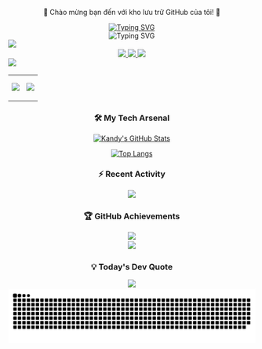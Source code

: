 <p align="center">🌟 Chào mừng bạn đến với kho lưu trữ GitHub của tôi! 🌟 </p>
<!--📊 My GitHub Stats
<p align="center"> <img src="https://github-readme-stats.vercel.app/api?username=Kandy2705&show_icons=true&theme=radical" alt="GitHub Stats"> <img src="https://github-readme-stats.vercel.app/api/top-langs/?username=Kandy2705&layout=compact&theme=radical" alt="Top Languages"> </p>
🔥 GitHub Streak
<p align="center"> <img src="https://github-readme-streak-stats.herokuapp.com/?user=Kandy2705&theme=radical" alt="GitHub Streak"> </p>
🛠️ Tech Stack

📫 How to Reach Me
📧 Email: your-email@example.com
🌐 Portfolio: your-website.com
💼 LinkedIn: linkedin.com/in/yourprofile

🎵 Now Playing-->

<!-- Animated Name Header -->
<div align="center">
  <a href="https://git.io/typing-svg">
    <img src="https://readme-typing-svg.demolab.com?font=Roboto+Slab&color=%237E3ACE&size=40&center=true&vCenter=true&width=500&height=70&lines=%F0%9F%85%B6%F0%9F%86%81%F0%9F%85%B4%F0%9F%85%B4%F0%9F%86%83%F0%9F%85%B8%F0%9F%85%BD%F0%9F%85%B6%F0%9F%86%82;Tri%E1%BB%87u+M%E1%BA%ABn;Full-Stack+Dev;%E2%9A%99%EF%B8%8F+Tech+Enthusiast+%E2%9A%99%EF%B8%8F" alt="Typing SVG" />
  </a>
</div>

<!-- Header Section -->
<div align="center">
  <img src="https://readme-typing-svg.demolab.com?font=Fira+Code&size=30&duration=2800&pause=1000&color=FF70E3&center=true&vCenter=true&width=800&lines=Hi+there+%F0%9F%91%8B%2C+I'm+Kandy2705;Full-stack+Developer+%F0%9F%92%BB;Open+Source+Enthusiast+%E2%AD%90;Tech+Blogger+%F0%9F%93%96;Coffee+Lover+%E2%98%95%EF%B8%8F" alt="Typing SVG" />
</div>

<!-- Animated Divider -->
<img src="https://user-images.githubusercontent.com/73097560/115834477-dbab4500-a447-11eb-908a-139a6edaec5c.gif" />

<!-- Social Badges -->
<div align="center">
  <a href="https://linkedin.com/in/yourprofile">
    <img src="https://img.shields.io/badge/LinkedIn-0077B5?style=for-the-badge&logo=linkedin&logoColor=white" />
  </a>
  <a href="mailto:youremail@example.com">
    <img src="https://img.shields.io/badge/Gmail-D14836?style=for-the-badge&logo=gmail&logoColor=white" />
  </a>
  <a href="https://leetcode.com/yourprofile/">
    <img src="https://img.shields.io/badge/-LeetCode-FFA116?style=for-the-badge&logo=LeetCode&logoColor=black" />
  </a>
</div>

<!-- Divider -->
<img src="https://user-images.githubusercontent.com/73097560/115834477-dbab4500-a447-11eb-908a-139a6edaec5c.gif" />

<!-- Main Content -->
<table>
  <tr>
    <td valign="top" width="50%">
      
<!-- GitHub Stats Card -->
![](https://github-readme-stats.vercel.app/api?username=Kandy2705&show_icons=true&theme=radical&hide_border=true)
    </td>
    <td valign="top" width="50%">

<!-- Streak Stats -->
![](https://github-readme-streak-stats.herokuapp.com/?user=Kandy2705&theme=radical&hide_border=true)
    </td>
  </tr>
</table>

<!-- Skill Icons -->
<div align="center">
  <h3>🛠 My Tech Arsenal</h3>
  <div align="center">
    
  <!-- Customized Stats -->
  [![Kandy's GitHub Stats](https://github-readme-stats.vercel.app/api?username=Kandy2705&show_icons=true&theme=nightowl&hide=contribs&include_all_commits=true&count_private=true&hide_border=true&line_height=24)](https://github.com/Kandy2705)
  
  [![Top Langs](https://github-readme-stats.vercel.app/api/top-langs/?username=Kandy2705&layout=compact&theme=nightowl&exclude_repo=forked-repo-1,forked-repo-2&hide_border=true)](https://github.com/Kandy2705)
  
  </div>
  <!--<img src="https://skillicons.dev/icons?i=js,ts,nodejs,react,nextjs,py,java,spring,mongodb,postgres,redis,aws,docker,kubernetes,git,github,idea,vscode" /> -->
</div>

<!-- Activity Graph -->
<div align="center">
  <h3>⚡ Recent Activity</h3>
  <img src="https://github-readme-activity-graph.vercel.app/graph?username=Kandy2705&theme=react-dark&hide_border=true&area=true" />
</div>

<!-- Trophy -->
<div align="center">
  <h3>🏆 GitHub Achievements</h3>
  <img src="https://github-profile-trophy.vercel.app/?username=Kandy2705&theme=radical&no-frame=true&row=2&column=4" />
</div>

<!-- Visitor Counter -->
<div align="center">
  <img src="https://komarev.com/ghpvc/?username=Kandy2705&color=ff69b4&style=flat-square" />
</div>

<!-- Fun Section -->
<div align="center">
  <h3>💡 Today's Dev Quote</h3>
  <a href="https://github.com/piyushsuthar/github-readme-quotes">
    <img src="https://quotes-github-readme.vercel.app/api?type=horizontal&theme=radical" />
  </a>
</div>

<!-- Snake Animation -->
<div align="center">
  <img src="https://raw.githubusercontent.com/platane/snk/output/github-contribution-grid-snake-dark.svg" />
</div>
